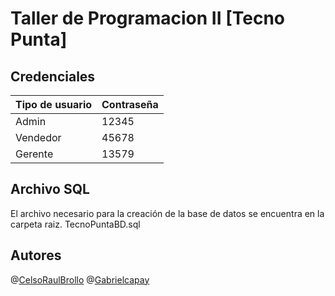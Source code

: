 # Taller de Programacion II [Tecno Punta]



## Credenciales

|Tipo de usuario| Contraseña|
|--|--|
| Admin |12345  |
| Vendedor |45678  |
| Gerente |13579 |

## Archivo SQL

El archivo necesario para la creación de la base de datos se encuentra en la carpeta raiz. 
TecnoPuntaBD.sql



## Autores
@[CelsoRaulBrollo](https://github.com/CelsoRaulBrollo)
@[Gabrielcapay](https://github.com/gabrielcapay)
